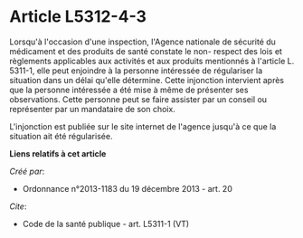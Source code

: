 # Article L5312-4-3

Lorsqu'à l'occasion d'une inspection, l'Agence nationale de sécurité du médicament et des produits de santé constate le non-
respect des lois et règlements applicables aux activités et aux produits mentionnés à l'article L. 5311-1, elle peut
enjoindre à la personne intéressée de régulariser la situation dans un délai qu'elle détermine. Cette injonction intervient
après que la personne intéressée a été mise à même de présenter ses observations. Cette personne peut se faire assister par
un conseil ou représenter par un mandataire de son choix. 

L'injonction est publiée sur le site internet de l'agence jusqu'à ce que la situation ait été régularisée.

**Liens relatifs à cet article**

_Créé par_:

  - Ordonnance n°2013-1183 du 19 décembre 2013 - art. 20

_Cite_:

  - Code de la santé publique - art. L5311-1 (VT)
